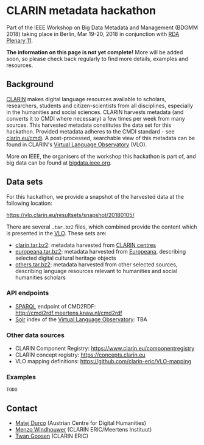 # CLARIN metadata hackathon

Part of the IEEE Workshop on Big Data Metadata and Management (BDGMM 2018) taking place in Berlin, Mar 19-20, 2018 in conjunction with [RDA Plenary 11](https://www.rd-alliance.org/plenaries/rda-eleventh-plenary-meeting-berlin-germany).

**The information on this page is not yet complete!** More will be added soon, so please check back regularly to find more details, examples and resources.

## Background

[CLARIN](https://www.clarin.eu) makes digital language resources available to scholars, researchers, students and citizen-scientists from all disciplines, especially in the humanities and social sciences. CLARIN harvests metadata (and converts it to CMDI where necessary) a few times per week from many sources. This harvested metadata constitutes the data set for this hackathon. Provided metadata adheres to the CMDI standard - see [clarin.eu/cmdi](https://www.clarin.eu/cmdi). A post-processed, searchable view of this metadata can be found in CLARIN's [Virtual Language Observatory](https://vlo.clarin.eu) (VLO).

More on IEEE, the organisers of the workshop this hackathon is part of, and big data can be found at [bigdata.ieee.org](https://bigdata.ieee.org/).

## Data sets

For this hackathon, we provide a snapshot of the harvested data at the following location:

https://vlo.clarin.eu/resultsets/snapshot/20180105/

There are several `.tar.bz2` files, which combined provide the content which is presented in the [VLO](https://vlo.clarin.eu). These sets are:
* [clarin.tar.bz2](https://vlo.clarin.eu/resultsets/snapshot/20180105/clarin.tar.bz2): metadata harvested from [CLARIN centres](https://www.clarin.eu/content/clarin-centres)
* [europeana.tar.bz2](https://vlo.clarin.eu/resultsets/snapshot/20180105/europeana.tar.bz2): metadata harvested from [Europeana](https://www.europeana.eu/), describing selected digital cultural heritage objects
* [others.tar.bz2](https://vlo.clarin.eu/resultsets/snapshot/20180105/others.tar.bz2): metadata harvested from other selected sources, describing language resources relevant to humanities and social humanities scholars

### API endpoints

* [SPARQL](https://www.w3.org/TR/sparql11-query/) endpoint of CMD2RDF: http://cmdi2rdf.meertens.knaw.nl/cmd2rdf
* [Solr](https://lucene.apache.org/solr/) index of the [Virtual Language Observatory](https://vlo.clarin.eu): TBA

### Other data sources
* CLARIN Component Registry: https://www.clarin.eu/componentregistry 
* CLARIN concept registry: https://concepts.clarin.eu
* VLO mapping definitions: https://github.com/clarin-eric/VLO-mapping 

### Examples

`TODO`

## Contact
* [Matej Durco](https://www.oeaw.ac.at/acdh/team/current-team/matej-durco/) (Austrian Centre for Digital Humanities)
* [Menzo Windhouwer](https://www.clarin.eu/person/menzo-windhouwer) (CLARIN ERIC/Meertens Instituut)
* [Twan Goosen](https://www.clarin.eu/person/twan-goosen) (CLARIN ERIC)
